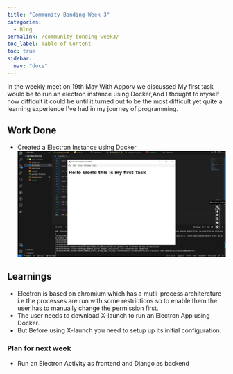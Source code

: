 ```yaml
---
title: "Community Bonding Week 3"
categories:
  - Blog
permalink: /community-bonding-week3/
toc_label: Table of Content
toc: true
sidebar:
  nav: "docs"
---
```


In the weekly meet on 19th May With Apporv we discussed My first task would be to run an electron instance using Docker,And I thought to myself how difficult it could be until it turned out to be the most difficult yet quite a learning experience I've had in my journey of programming.

## Work Done

* Created a Electron Instance using Docker 
![Electron Instance](../assets/images/Screenshot%20(451).png)

## Learnings

* Electron is based on chromium which has a mutli-process architercture i.e the processes are run with some restrictions so to enable them the user has to manually change the permission first.
* The user needs to download X-launch to run an Electron App using Docker.
* But Before using X-launch you need to setup up its initial configuration. 

### Plan for next week

* Run an Electron Activity as frontend and Django as backend